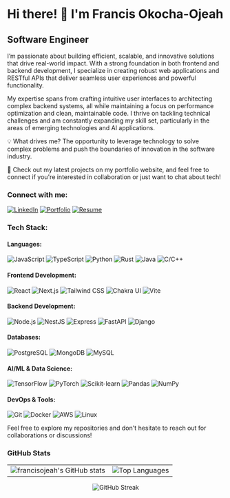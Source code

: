# Hi there! 👋 I'm Francis Okocha-Ojeah

## Software Engineer

I’m passionate about building efficient, scalable, and innovative solutions that drive real-world impact. With a strong foundation in both frontend and backend development, I specialize in creating robust web applications and RESTful APIs that deliver seamless user experiences and powerful functionality.

My expertise spans from crafting intuitive user interfaces to architecting complex backend systems, all while maintaining a focus on performance optimization and clean, maintainable code. I thrive on tackling technical challenges and am constantly expanding my skill set, particularly in the areas of emerging technologies and AI applications.

💡 What drives me? The opportunity to leverage technology to solve complex problems and push the boundaries of innovation in the software industry.

🚀 Check out my latest projects on my portfolio website, and feel free to connect if you're interested in collaboration or just want to chat about tech!

### Connect with me:
[![LinkedIn](https://img.shields.io/badge/-LinkedIn-0072b1?style=for-the-badge&logo=linkedin&logoColor=white)](https://www.linkedin.com/in/francis-okocha-ojeah)
[![Portfolio](https://img.shields.io/badge/-Portfolio-000000?style=for-the-badge&logo=vercel&logoColor=white)](https://francisojeah.vercel.app)
[![Resume](https://img.shields.io/badge/-Resume-4285F4?style=for-the-badge&logo=google-drive&logoColor=white)](https://drive.google.com/file/d/1yV4G6N7Hb-g42a2j8XlNP59sESi4c9eD/view?usp=sharing)

### Tech Stack:

#### Languages:
![JavaScript](https://img.shields.io/badge/-JavaScript-F7DF1E?style=for-the-badge&logo=javascript&logoColor=black)
![TypeScript](https://img.shields.io/badge/-TypeScript-3178C6?style=for-the-badge&logo=typescript&logoColor=white)
![Python](https://img.shields.io/badge/-Python-3776AB?style=for-the-badge&logo=python&logoColor=white)
![Rust](https://img.shields.io/badge/-Rust-000000?style=for-the-badge&logo=rust&logoColor=white)
![Java](https://img.shields.io/badge/-Java-007396?style=for-the-badge&logo=java&logoColor=white)
![C/C++](https://img.shields.io/badge/-C/C++-00599C?style=for-the-badge&logo=c%2B%2B&logoColor=white)

#### Frontend Development:
![React](https://img.shields.io/badge/-React-61DAFB?style=for-the-badge&logo=react&logoColor=black)
![Next.js](https://img.shields.io/badge/-Next.js-000000?style=for-the-badge&logo=next.js&logoColor=white)
![Tailwind CSS](https://img.shields.io/badge/-Tailwind%20CSS-38B2AC?style=for-the-badge&logo=tailwind-css&logoColor=white)
![Chakra UI](https://img.shields.io/badge/-Chakra%20UI-319795?style=for-the-badge&logo=chakra-ui&logoColor=white)
![Vite](https://img.shields.io/badge/-Vite-646CFF?style=for-the-badge&logo=vite&logoColor=white)

#### Backend Development:
![Node.js](https://img.shields.io/badge/-Node.js-339933?style=for-the-badge&logo=node.js&logoColor=white)
![NestJS](https://img.shields.io/badge/-NestJS-E0234E?style=for-the-badge&logo=nestjs&logoColor=white)
![Express](https://img.shields.io/badge/-Express-000000?style=for-the-badge&logo=express&logoColor=white)
![FastAPI](https://img.shields.io/badge/-FastAPI-009688?style=for-the-badge&logo=fastapi&logoColor=white)
![Django](https://img.shields.io/badge/-Django-092E20?style=for-the-badge&logo=django&logoColor=white)

#### Databases:
![PostgreSQL](https://img.shields.io/badge/-PostgreSQL-336791?style=for-the-badge&logo=postgresql&logoColor=white)
![MongoDB](https://img.shields.io/badge/-MongoDB-47A248?style=for-the-badge&logo=mongodb&logoColor=white)
![MySQL](https://img.shields.io/badge/-MySQL-4479A1?style=for-the-badge&logo=mysql&logoColor=white)

#### AI/ML & Data Science:
![TensorFlow](https://img.shields.io/badge/-TensorFlow-FF6F00?style=for-the-badge&logo=tensorflow&logoColor=white)
![PyTorch](https://img.shields.io/badge/-PyTorch-EE4C2C?style=for-the-badge&logo=pytorch&logoColor=white)
![Scikit-learn](https://img.shields.io/badge/-Scikit--learn-F7931E?style=for-the-badge&logo=scikit-learn&logoColor=white)
![Pandas](https://img.shields.io/badge/-Pandas-150458?style=for-the-badge&logo=pandas&logoColor=white)
![NumPy](https://img.shields.io/badge/-NumPy-013243?style=for-the-badge&logo=numpy&logoColor=white)

#### DevOps & Tools:
![Git](https://img.shields.io/badge/-Git-F05032?style=for-the-badge&logo=git&logoColor=white)
![Docker](https://img.shields.io/badge/-Docker-2496ED?style=for-the-badge&logo=docker&logoColor=white)
![AWS](https://img.shields.io/badge/-AWS-232F3E?style=for-the-badge&logo=amazon-aws&logoColor=white)
![Linux](https://img.shields.io/badge/-Linux-FCC624?style=for-the-badge&logo=linux&logoColor=black)

Feel free to explore my repositories and don't hesitate to reach out for collaborations or discussions!

### GitHub Stats

<table>
  <tr>
    <td>
      <img src="https://github-readme-stats.vercel.app/api?username=francisojeah&include_all_commits=true&count_private=true&show_icons=true&line_height=20&title_color=7A7ADB&icon_color=2234AE&text_color=D3D3D3&bg_color=0,000000,130F40" alt="francisojeah's GitHub stats" />
    </td>
    <td>
      <img src="https://github-readme-stats.vercel.app/api/top-langs?username=francisojeah&show_icons=true&locale=en&layout=compact&title_color=7A7ADB&icon_color=2234AE&text_color=D3D3D3&bg_color=0,000000,130F40" alt="Top Languages" />
    </td>
  </tr>
</table>

<div align="center">
  <img src="https://github-readme-streak-stats.herokuapp.com/?user=francisojeah&stroke=ffffff&background=1c1917&ring=84cc16&fire=84cc16&currStreakNum=ffffff&currStreakLabel=84cc16&sideNums=ffffff&sideLabels=ffffff&dates=ffffff&hide_border=true" alt="GitHub Streak" />
</div>
